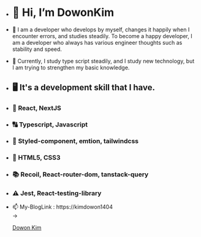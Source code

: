 - # 👋 Hi, I’m DowonKim

- 👀 I am a developer who develops by myself, changes it happily when I encounter errors, and studies steadily.
To become a happy developer, I am a developer who always has various engineer thoughts such as stability and speed.

- 🌱 Currently, I study type script steadily, and I study new technology, but I am trying to strengthen my basic knowledge.
- ## 🖥️ It's a development skill that I have.
- ### 🛜 React, NextJS
- ### 🔠 Typescript, Javascript
- ### 💇 Styled-component, emtion, tailwindcss
- ### 🚸 HTML5, CSS3
- ### 📚 Recoil, React-router-dom, tanstack-query
- ### ⚠️ Jest, React-testing-library 

-  📫 My-BlogLink : https://kimdowon1404<br/>-> <div class="badge-base LI-profile-badge" data-locale="ko_KR" data-size="medium" data-theme="dark" data-type="VERTICAL" data-vanity="dowon-kim-415646237" data-version="v1"><a class="badge-base__link LI-simple-link" href="https://kr.linkedin.com/in/dowon-kim-415646237?trk=profile-badge">Dowon Kim</a></div>
              

<!---
dollorofkorea/dollorofkorea is a ✨ special ✨ repository because its `README.md` (this file) appears on your GitHub profile.
You can click the Preview link to take a look at your changes.
--->
